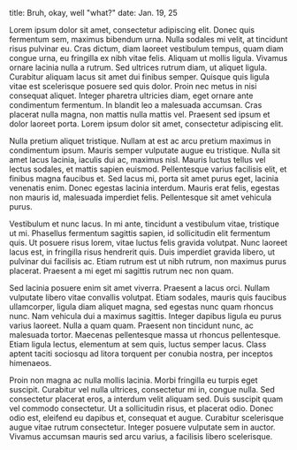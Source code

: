 title: Bruh, okay, well "what?"
date: Jan. 19, 25

Lorem ipsum dolor sit amet, consectetur adipiscing elit. Donec quis fermentum sem, maximus bibendum urna. Nulla sodales mi velit, at tincidunt risus pulvinar eu. Cras dictum, diam laoreet vestibulum tempus, quam diam congue urna, eu fringilla ex nibh vitae felis. Aliquam ut mollis ligula. Vivamus ornare lacinia nulla a rutrum. Sed ultrices rutrum diam, ut aliquet ligula. Curabitur aliquam lacus sit amet dui finibus semper. Quisque quis ligula vitae est scelerisque posuere sed quis dolor. Proin nec metus in nisi consequat aliquet. Integer pharetra ultricies diam, eget ornare ante condimentum fermentum. In blandit leo a malesuada accumsan. Cras placerat nulla magna, non mattis nulla mattis vel. Praesent sed ipsum et dolor laoreet porta. Lorem ipsum dolor sit amet, consectetur adipiscing elit.

Nulla pretium aliquet tristique. Nullam at est ac arcu pretium maximus in condimentum ipsum. Mauris semper vulputate augue eu tristique. Nulla sit amet lacus lacinia, iaculis dui ac, maximus nisl. Mauris luctus tellus vel lectus sodales, et mattis sapien euismod. Pellentesque varius facilisis elit, et finibus magna faucibus et. Sed lacus mi, porta sit amet purus eget, lacinia venenatis enim. Donec egestas lacinia interdum. Mauris erat felis, egestas non mauris id, malesuada imperdiet felis. Pellentesque sit amet vehicula purus.

Vestibulum et nunc lacus. In mi ante, tincidunt a vestibulum vitae, tristique ut mi. Phasellus fermentum sagittis sapien, id sollicitudin elit fermentum quis. Ut posuere risus lorem, vitae luctus felis gravida volutpat. Nunc laoreet lacus est, in fringilla risus hendrerit quis. Duis imperdiet gravida libero, ut pulvinar dui facilisis ac. Etiam rutrum est ut nibh rutrum, non maximus purus placerat. Praesent a mi eget mi sagittis rutrum nec non quam.

Sed lacinia posuere enim sit amet viverra. Praesent a lacus orci. Nullam vulputate libero vitae convallis volutpat. Etiam sodales, mauris quis faucibus ullamcorper, ligula diam aliquet magna, sed egestas nunc quam rhoncus nunc. Nam vehicula dui a maximus sagittis. Integer dapibus ligula eu purus varius laoreet. Nulla a quam quam. Praesent non tincidunt nunc, ac malesuada tortor. Maecenas pellentesque massa ut rhoncus pellentesque. Etiam ligula lectus, elementum at sem quis, luctus semper lacus. Class aptent taciti sociosqu ad litora torquent per conubia nostra, per inceptos himenaeos.

Proin non magna ac nulla mollis lacinia. Morbi fringilla eu turpis eget suscipit. Curabitur vel nulla ultrices, consectetur mi in, congue nulla. Sed consectetur placerat eros, a interdum velit aliquam sed. Duis suscipit quam vel commodo consectetur. Ut a sollicitudin risus, et placerat odio. Donec odio est, eleifend eu dapibus et, consequat et augue. Curabitur scelerisque augue vitae rutrum consectetur. Integer posuere vulputate sem in auctor. Vivamus accumsan mauris sed arcu varius, a facilisis libero scelerisque. 

